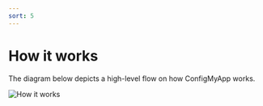 ```yaml
---
sort: 5
---
```


# How it works

The diagram below depicts a high-level flow on how ConfigMyApp works.

![How it works](https://user-images.githubusercontent.com/2548160/87234693-719b4500-c3cb-11ea-9fab-fa82d3e30f21.png)